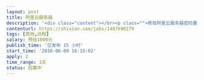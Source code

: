 ```yaml
---                
layout: post       
title: 阿里云服务器           
description: '<div class="content"></br><p class="">修改阿里云服务器密码重启服务器后，连接不上数据库，要求远程修复该问题，数据库里有数据，修复时不要清空。(PS:由于项目金额无法设置低，实际价格预算并没那么高)</br><br/>错误</p></br><p class="">#:/etc/apache-tomcat-8.5.30/bin# service mysql start</br><br/>Job for mysql.service failed because the control process exited with error code. See "systemctl status mysql.service" and "journalctl -xe" for details.</p></br><p class="">#:/etc/apache-tomcat-8.5.30/bin# journalctl -xe</br><br/>Jun 09 15:51:43 iZm5ed93bdor6fza6dcyk7Z systemd[1]: Starting MySQL Community Server...</br><br/>-- Subject: Unit mysql.service has begun start-up</br><br/>-- Defined-By: systemd</br><br/>-- Support: <a href="http://lists.freedesktop.org/mailman/listinfo/systemd-devel" rel="nofollow" target="_blank">http://lists.freedesktop.org/mailman/listinfo/systemd-devel</a></br><br/>--</br><br/>-- Unit mysql.service has begun starting up.</br><br/>Jun 09 15:51:43 iZm5ed93bdor6fza6dcyk7Z mysql-systemd-start[29032]: MySQL system database not found</br><br/>Jun 09 15:51:43 iZm5ed93bdor6fza6dcyk7Z systemd[1]: mysql.service: Control process exited, code=exit</br><br/>Jun 09 15:51:43 iZm5ed93bdor6fza6dcyk7Z systemd[1]: Failed to start MySQL Community Server.</br><br/>-- Subject: Unit mysql.service has failed</p></br></div>'     
contenturl: https://shixian.com/jobs/1487690279      
tags: [其他,远程]            
salary: 预估1000元          
publish_time: '已发布 15 小时'         
start_time: '2018-06-09 16:15:02'           
apply: 2                   
time_range: 1天              
status: 招募中                  
---                 
```

